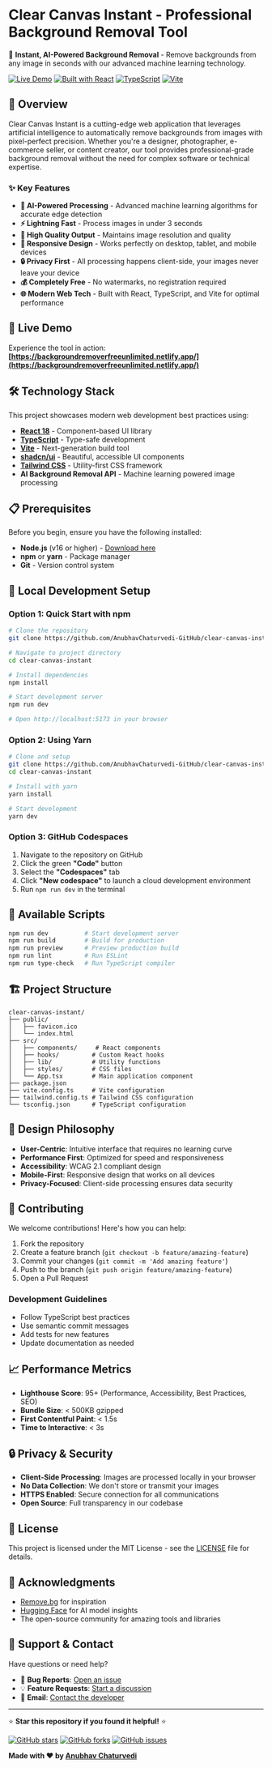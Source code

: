 # Clear Canvas Instant - Professional Background Removal Tool

🚀 **Instant, AI-Powered Background Removal** - Remove backgrounds from any image in seconds with our advanced machine learning technology.

[![Live Demo](https://img.shields.io/badge/Live-Demo-brightgreen)](https://backgroundremoverfreeunlimited.netlify.app/)
[![Built with React](https://img.shields.io/badge/Built%20with-React-blue)](https://reactjs.org/)
[![TypeScript](https://img.shields.io/badge/TypeScript-Ready-blue)](https://www.typescriptlang.org/)
[![Vite](https://img.shields.io/badge/Powered%20by-Vite-646CFF)](https://vitejs.dev/)

## 🎯 Overview

Clear Canvas Instant is a cutting-edge web application that leverages artificial intelligence to automatically remove backgrounds from images with pixel-perfect precision. Whether you're a designer, photographer, e-commerce seller, or content creator, our tool provides professional-grade background removal without the need for complex software or technical expertise.

### ✨ Key Features

- **🤖 AI-Powered Processing** - Advanced machine learning algorithms for accurate edge detection
- **⚡ Lightning Fast** - Process images in under 3 seconds
- **🎨 High Quality Output** - Maintains image resolution and quality
- **📱 Responsive Design** - Works perfectly on desktop, tablet, and mobile devices
- **🔒 Privacy First** - All processing happens client-side, your images never leave your device
- **💰 Completely Free** - No watermarks, no registration required
- **🌐 Modern Web Tech** - Built with React, TypeScript, and Vite for optimal performance

## 🚀 Live Demo

Experience the tool in action: **[https://backgroundremoverfreeunlimited.netlify.app/](https://backgroundremoverfreeunlimited.netlify.app/)**

## 🛠️ Technology Stack

This project showcases modern web development best practices using:

- **[React 18](https://reactjs.org/)** - Component-based UI library
- **[TypeScript](https://www.typescriptlang.org/)** - Type-safe development
- **[Vite](https://vitejs.dev/)** - Next-generation build tool
- **[shadcn/ui](https://ui.shadcn.com/)** - Beautiful, accessible UI components
- **[Tailwind CSS](https://tailwindcss.com/)** - Utility-first CSS framework
- **AI Background Removal API** - Machine learning powered image processing

## 📋 Prerequisites

Before you begin, ensure you have the following installed:

- **Node.js** (v16 or higher) - [Download here](https://nodejs.org/)
- **npm** or **yarn** - Package manager
- **Git** - Version control system

## 🔧 Local Development Setup

### Option 1: Quick Start with npm

```bash
# Clone the repository
git clone https://github.com/AnubhavChaturvedi-GitHub/clear-canvas-instant.git

# Navigate to project directory
cd clear-canvas-instant

# Install dependencies
npm install

# Start development server
npm run dev

# Open http://localhost:5173 in your browser
```

### Option 2: Using Yarn

```bash
# Clone and setup
git clone https://github.com/AnubhavChaturvedi-GitHub/clear-canvas-instant.git
cd clear-canvas-instant

# Install with yarn
yarn install

# Start development
yarn dev
```

### Option 3: GitHub Codespaces

1. Navigate to the repository on GitHub
2. Click the green **"Code"** button
3. Select the **"Codespaces"** tab
4. Click **"New codespace"** to launch a cloud development environment
5. Run `npm run dev` in the terminal

## 📝 Available Scripts

```bash
npm run dev          # Start development server
npm run build        # Build for production
npm run preview      # Preview production build
npm run lint         # Run ESLint
npm run type-check   # Run TypeScript compiler
```

## 🏗️ Project Structure

```
clear-canvas-instant/
├── public/
│   ├── favicon.ico
│   └── index.html
├── src/
│   ├── components/     # React components
│   ├── hooks/         # Custom React hooks
│   ├── lib/           # Utility functions
│   ├── styles/        # CSS files
│   └── App.tsx        # Main application component
├── package.json
├── vite.config.ts     # Vite configuration
├── tailwind.config.ts # Tailwind CSS configuration
└── tsconfig.json      # TypeScript configuration
```

## 🎨 Design Philosophy

- **User-Centric**: Intuitive interface that requires no learning curve
- **Performance First**: Optimized for speed and responsiveness
- **Accessibility**: WCAG 2.1 compliant design
- **Mobile-First**: Responsive design that works on all devices
- **Privacy-Focused**: Client-side processing ensures data security

## 🤝 Contributing

We welcome contributions! Here's how you can help:

1. Fork the repository
2. Create a feature branch (`git checkout -b feature/amazing-feature`)
3. Commit your changes (`git commit -m 'Add amazing feature'`)
4. Push to the branch (`git push origin feature/amazing-feature`)
5. Open a Pull Request

### Development Guidelines

- Follow TypeScript best practices
- Use semantic commit messages
- Add tests for new features
- Update documentation as needed

## 📈 Performance Metrics

- **Lighthouse Score**: 95+ (Performance, Accessibility, Best Practices, SEO)
- **Bundle Size**: < 500KB gzipped
- **First Contentful Paint**: < 1.5s
- **Time to Interactive**: < 3s

## 🔒 Privacy & Security

- **Client-Side Processing**: Images are processed locally in your browser
- **No Data Collection**: We don't store or transmit your images
- **HTTPS Enabled**: Secure connection for all communications
- **Open Source**: Full transparency in our codebase

## 📄 License

This project is licensed under the MIT License - see the [LICENSE](LICENSE) file for details.

## 🙏 Acknowledgments

- [Remove.bg](https://www.remove.bg/) for inspiration
- [Hugging Face](https://huggingface.co/) for AI model insights
- The open-source community for amazing tools and libraries

## 📧 Support & Contact

Have questions or need help?

- 🐛 **Bug Reports**: [Open an issue](https://github.com/AnubhavChaturvedi-GitHub/clear-canvas-instant/issues)
- 💡 **Feature Requests**: [Start a discussion](https://github.com/AnubhavChaturvedi-GitHub/clear-canvas-instant/discussions)
- 📧 **Email**: [Contact the developer](mailto:anubhavchaturvedi.developer@gmail.com)

---

⭐ **Star this repository if you found it helpful!** ⭐

[![GitHub stars](https://img.shields.io/github/stars/AnubhavChaturvedi-GitHub/clear-canvas-instant)](https://github.com/AnubhavChaturvedi-GitHub/clear-canvas-instant/stargazers)
[![GitHub forks](https://img.shields.io/github/forks/AnubhavChaturvedi-GitHub/clear-canvas-instant)](https://github.com/AnubhavChaturvedi-GitHub/clear-canvas-instant/network)
[![GitHub issues](https://img.shields.io/github/issues/AnubhavChaturvedi-GitHub/clear-canvas-instant)](https://github.com/AnubhavChaturvedi-GitHub/clear-canvas-instant/issues)

**Made with ❤️ by [Anubhav Chaturvedi](https://github.com/AnubhavChaturvedi-GitHub)**
